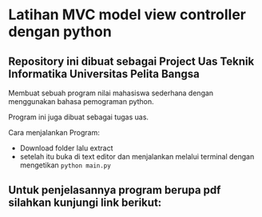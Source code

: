 # Latihan MVC model view controller dengan python

## Repository ini dibuat sebagai Project Uas Teknik Informatika Universitas Pelita Bangsa 

Membuat sebuah program nilai mahasiswa sederhana dengan menggunakan bahasa pemograman python.

Program ini juga dibuat sebagai tugas uas.

Cara menjalankan Program:

- Download folder lalu extract
- setelah itu buka di text editor dan menjalankan melalui terminal dengan mengetikan `python main.py`

## Untuk penjelasannya program berupa pdf silahkan kunjungi link berikut:

